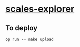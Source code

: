 # [scales-explorer](https://xade.eu/scales-explorer/)

## To deploy

```console
op run -- make upload
```

